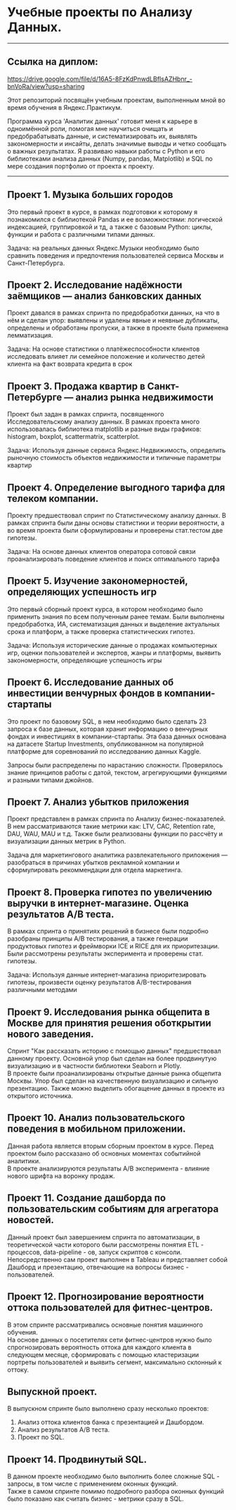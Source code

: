 # Учебные проекты по Анализу Данных.
---

## Ссылка на диплом:
https://drive.google.com/file/d/16A5-8FzKdPnwdLBfIsAZHbnr_-bnVoRa/view?usp=sharing

Этот репозиторий посвящён учебным проектам, выполненным мной во время обучения в Яндекс.Практикум. 

Программа курса 'Аналитик данных' готовит меня к карьере в одноимённой роли, помогая мне научиться очищать и предобрабатывать данные, и систематизировать их, выявлять закономерности и инсайты, делать значимые выводы и четко сообщать о важных результатах. Я развиваю навыки работы с Python и его библиотеками анализа данных (Numpy, pandas, Matplotlib) и SQL по мере создания портфолио от проекта к проекту.
___


## Проект 1. Музыка больших городов

Это первый проект в курсе, в рамках подготовки к которому я познакомился с библиотекой Pandas и ее возможностями: логической индексацией, группировкой и тд, а также с базовым Python: циклы, функции и работа с различными типами данных.

Задача: на реальных данных Яндекс.Музыки необходимо было сравнить поведения и предпочтения пользователей сервиса Москвы и Санкт-Петербурга.

## Проект 2. Исследование надёжности заёмщиков — анализ банковских данных

Проект давался в рамках спринта по предобработки данных, на что в нём и сделан упор: выявлены и удалены явные и неявные дубликаты, определены и обработаны пропуски, а также в проекте была применена лемматизация.

Задача: На основе статистики о платёжеспособности клиентов исследовать влияет ли семейное положение и количество детей клиента на факт возврата кредита в срок


## Проект 3. Продажа квартир в Санкт-Петербурге — анализ рынка недвижимости

Проект был задан в рамках спринта, посвященного Исследовательскому анализу данных. В рамках проекта много использовалась библиотека matplotlib и разные виды графиков: histogram, boxplot, scattermatrix, scatterplot.

Задача: Используя данные сервиса Яндекс.Недвижимость, определить рыночную стоимость объектов недвижимости и типичные параметры квартир


## Проект 4. Определение выгодного тарифа для телеком компании.

Проекту предшествовал спринт по Статистическому анализу данных. В рамках спринта были даны основы статистики и теории вероятности, а во время проекта были сформулированы и проверены стат.тестом две гипотезы.

Задача: На основе данных клиентов оператора сотовой связи проанализировать поведение клиентов и поиск оптимального тарифа



## Проект 5. Изучение закономерностей, определяющих успешность игр

Это первый сборный проект курса, в котором необходимо было применить знания по всем полученным ранее темам. Были выполнены предобработка, ИА, систематизация данных и выделение актуальных срока и платформ, а также проверка статистических гипотез.

Задача: Используя исторические данные о продажах компьютерных игр, оценки пользователей и экспертов, жанры и платформы, выявить закономерности, определяющие успешность игры


## Проект 6. Исследование данных об инвестиции венчурных фондов в компании-стартапы

Это проект по базовому SQL, в нем необходимо было сделать 23 запроса к базе данных, которая хранит информацию о венчурных фондах и инвестициях в компании-стартапы. Эта база данных основана на датасете Startup Investments, опубликованном на популярной платформе для соревнований по исследованию данных Kaggle.

Запросы были распределены по нарастанию сложности. Проверялось знание принципов работы с датой, текстом, агрегирующими функциями и разными типами джойнов.


## Проект 7. Анализ убытков приложения 

Проект представлен в рамках спринта по Анализу бизнес-показателей. В нем рассматриваются такие  метрики как: LTV, CAC, Retention rate, DAU, WAU, MAU и т.д. Также были реализованы функции по рассчёту и визуализации данных метрик в Python.


Задача для маркетингового аналитика развлекательного приложения — разобраться в причинах убытков рекламной компании и сформулировать рекоммендации для отдела маркетинга.

## Проект 8. Проверка гипотез по увеличению выручки в интернет-магазине. Оценка результатов А/B теста.

В рамках спринта о принятиях решений в бизнесе были подробно разобраны принципы A/B тестирования, а также генерации продуктовых гипотез и фреймворки ICE и RICE для их приоритезации. Были рассмотрены результаты эксперимента и проверены стат. гипотезы.

Задача: Используя данные интернет-магазина приоритезировать гипотезы, произвести оценку результатов A/B-тестирования различными методами

## Проект 9. Исследования рынка общепита в Москве для принятия решения оботкрытии нового заведения.

Спринт "Как рассказать историю с помощью данных" предшествовал данному проекту. Основной упор был сделан на более продвинутую визуализацию и в частности библиотеки Seaborn и Plotly.  
В проекте были проанализированы открытые данные рынка общепита Москвы. Упор был сделан на качественную визуализацию и сильную презентацию. Также можно выделить обогащение данных в проекте из открытого источника.

## Проект 10. Анализ пользовательского поведения в мобильном приложении.

Данная работа является вторым сборным проектом в курсе. Перед проектом было рассказано об основных моментах событийной аналитики.   
В проекте анализируются результаты А/B эксперимента - влияние нового шрифта на воронку продаж. 

## Проект 11. Создание дашборда по пользовательским событиям для агрегатора новостей.
 
Данный проект был завершением спринта по автоматизации, в теоретической части которого были рассмотрены понятия ETL - процессов, data-pipeline - ов, запуск скриптов с консоли.   
Непосредственно сам проект выполнен в Tableau и представляет собой Дашборд и презентацию, отвечающие на вопросы бизнес - пользователей.

## Проект 12. Прогнозирование вероятности оттока пользователей для фитнес-центров. 

В этом спринте рассматривались основные понятия машинного обучения.  
На основе данных о посетителях сети фитнес-центров нужно было спрогнозировать вероятность оттока для каждого клиента в следующем месяце, сформировать с помощью кластеризации портреты пользователей и выявить сегмент, максимально склонный к оттоку.

## Выпускной проект.

В выпускном спринте было выполнено сразу несколько проектов:
1) Анализ оттока клиентов банка с презентацией и Дашбордом.  
2) Анализ результатов А/B теста.    
3) Проект по SQL.  

## Проект 14. Продвинутый SQL.

В данном проекте необходимо было выполнить более сложные SQL - запросы, в том числе с применением оконных функций.   
Также в самом спринте помимо подробного разбора оконных функций было показано как считать бизнес - метрики сразу в SQL.
